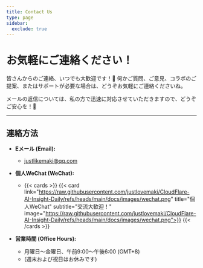 ```yaml
---
title: Contact Us
type: page
sidebar:
  exclude: true
---
```

# お気軽にご連絡ください！

皆さんからのご連絡、いつでも大歓迎です！👋 何かご質問、ご意見、コラボのご提案、またはサポートが必要な場合は、どうぞお気軽にご連絡くださいね。

メールの返信については、私の方で迅速に対応させていただきますので、どうぞご安心を！🚀

---

## **連絡方法**

*   **Eメール (Email):**
    *   [justlikemaki@qq.com](mailto:justlikemaki@qq.com)

*   **個人WeChat (WeChat):**
    *   {{< cards >}}
        {{< card link="https://raw.githubusercontent.com/justlovemaki/CloudFlare-AI-Insight-Daily/refs/heads/main/docs/images/wechat.png" title="個人WeChat" subtitle="交流大歓迎！" image="https://raw.githubusercontent.com/justlovemaki/CloudFlare-AI-Insight-Daily/refs/heads/main/docs/images/wechat.png">}}
        {{< /cards >}}

*   **営業時間 (Office Hours):**
    *   月曜日～金曜日、午前9:00～午後6:00 (GMT+8)
    *   (週末および祝日はお休みです)